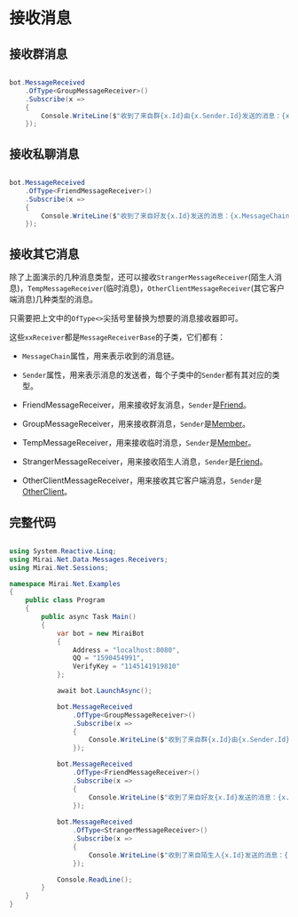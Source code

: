 # 接收消息




## 接收群消息

```cs

bot.MessageReceived
    .OfType<GroupMessageReceiver>()
    .Subscribe(x =>
    {
        Console.WriteLine($"收到了来自群{x.Id}由{x.Sender.Id}发送的消息：{x.MessageChain.GetPlainMessage()}");
    });

```

## 接收私聊消息

```cs

bot.MessageReceived
    .OfType<FriendMessageReceiver>()
    .Subscribe(x =>
    {
        Console.WriteLine($"收到了来自好友{x.Id}发送的消息：{x.MessageChain.GetPlainMessage()}");
    });

```

## 接收其它消息

除了上面演示的几种消息类型，还可以接收`StrangerMessageReceiver`(陌生人消息)，`TempMessageReceiver`(临时消息)，`OtherClientMessageReceiver`(其它客户端消息)几种类型的消息。

只需要把上文中的`OfType<>`尖括号里替换为想要的消息接收器即可。

这些`xxReceiver`都是`MessageReceiverBase`的子类，它们都有：
+ `MessageChain`属性，用来表示收到的消息链。
+ `Sender`属性，用来表示消息的发送者，每个子类中的`Sender`都有其对应的类型。

+ FriendMessageReceiver，用来接收好友消息，`Sender`是[Friend](https://github.com/SinoAHpx/Mirai.Net/blob/2.4/Mirai.Net/Data/Shared/Friend.cs)。
+ GroupMessageReceiver，用来接收群消息，`Sender`是[Member](https://github.com/SinoAHpx/Mirai.Net/blob/2.4/Mirai.Net/Data/Shared/Member.cs)。
+ TempMessageReceiver，用来接收临时消息，`Sender`是[Member](https://github.com/SinoAHpx/Mirai.Net/blob/2.4/Mirai.Net/Data/Shared/Friend.cs)。
+ StrangerMessageReceiver，用来接收陌生人消息，`Sender`是[Friend](https://github.com/SinoAHpx/Mirai.Net/blob/2.4/Mirai.Net/Data/Shared/Friend.cs)。
+ OtherClientMessageReceiver，用来接收其它客户端消息，`Sender`是[OtherClient](https://github.com/SinoAHpx/Mirai.Net/blob/2.4/Mirai.Net/Data/Shared/OtherClient.cs)。

## 完整代码

```cs

using System.Reactive.Linq;
using Mirai.Net.Data.Messages.Receivers;
using Mirai.Net.Sessions;

namespace Mirai.Net.Examples
{
    public class Program
    {
        public async Task Main()
        {
            var bot = new MiraiBot
            {
                Address = "localhost:8080",
                QQ = "1590454991",
                VerifyKey = "1145141919810"
            };

            await bot.LaunchAsync();

            bot.MessageReceived
                .OfType<GroupMessageReceiver>()
                .Subscribe(x =>
                {
                    Console.WriteLine($"收到了来自群{x.Id}由{x.Sender.Id}发送的消息：{x.MessageChain.GetPlainMessage()}");
                });

            bot.MessageReceived
                .OfType<FriendMessageReceiver>()
                .Subscribe(x =>
                {
                    Console.WriteLine($"收到了来自好友{x.Id}发送的消息：{x.MessageChain.GetPlainMessage()}");
                });
            
            bot.MessageReceived
                .OfType<StrangerMessageReceiver>()
                .Subscribe(x =>
                {
                    Console.WriteLine($"收到了来自陌生人{x.Id}发送的消息：{x.MessageChain.GetPlainMessage()}");
                });

            Console.ReadLine();
        }
    }
}

```